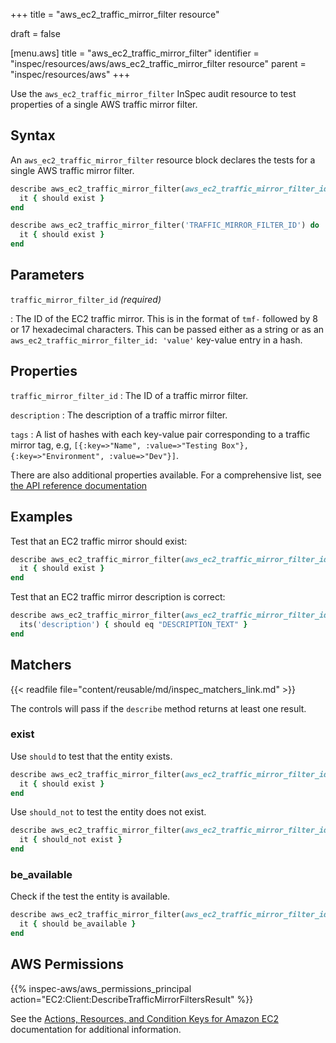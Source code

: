 +++
title = "aws_ec2_traffic_mirror_filter resource"

draft = false


[menu.aws]
title = "aws_ec2_traffic_mirror_filter"
identifier = "inspec/resources/aws/aws_ec2_traffic_mirror_filter resource"
parent = "inspec/resources/aws"
+++

Use the `aws_ec2_traffic_mirror_filter` InSpec audit resource to test properties of a single AWS traffic mirror filter.

## Syntax

An `aws_ec2_traffic_mirror_filter` resource block declares the tests for a single AWS traffic mirror filter.

```ruby
describe aws_ec2_traffic_mirror_filter(aws_ec2_traffic_mirror_filter_id: 'TRAFFIC_MIRROR_FILTER_ID') do
  it { should exist }
end
```

```ruby
describe aws_ec2_traffic_mirror_filter('TRAFFIC_MIRROR_FILTER_ID') do
  it { should exist }
end
```

## Parameters

`traffic_mirror_filter_id` _(required)_

: The ID of the EC2 traffic mirror. This is in the format of `tmf-` followed by 8 or 17 hexadecimal characters.
  This can be passed either as a string or as an `aws_ec2_traffic_mirror_filter_id: 'value'` key-value entry in a hash.

## Properties

`traffic_mirror_filter_id`
: The ID of a traffic mirror filter.

`description`
: The description of a traffic mirror filter.

`tags`
: A list of hashes with each key-value pair corresponding to a traffic mirror tag, e.g, `[{:key=>"Name", :value=>"Testing Box"}, {:key=>"Environment", :value=>"Dev"}]`.

There are also additional properties available. For a comprehensive list, see [the API reference documentation](https://docs.aws.amazon.com/AWSEC2/latest/APIReference/API_TrafficMirrorFilter.html)

## Examples

Test that an EC2 traffic mirror should exist:

```ruby
describe aws_ec2_traffic_mirror_filter(aws_ec2_traffic_mirror_filter_id: 'TRAFFIC_MIRROR_FILTER_ID') do
  it { should exist }
end
```

Test that an EC2 traffic mirror description is correct:

```ruby
describe aws_ec2_traffic_mirror_filter(aws_ec2_traffic_mirror_filter_id: 'TRAFFIC_MIRROR_FILTER_ID') do
  its('description') { should eq "DESCRIPTION_TEXT" }
end
```

## Matchers

{{< readfile file="content/reusable/md/inspec_matchers_link.md" >}}

The controls will pass if the `describe` method returns at least one result.

### exist

Use `should` to test that the entity exists.

```ruby
describe aws_ec2_traffic_mirror_filter(aws_ec2_traffic_mirror_filter_id: 'TRAFFIC_MIRROR_FILTER_ID') do
  it { should exist }
end
```

Use `should_not` to test the entity does not exist.

```ruby
describe aws_ec2_traffic_mirror_filter(aws_ec2_traffic_mirror_filter_id: 'TRAFFIC_MIRROR_FILTER_ID') do
  it { should_not exist }
end
```

### be_available

Check if the test the entity is available.

```ruby
describe aws_ec2_traffic_mirror_filter(aws_ec2_traffic_mirror_filter_id: 'TRAFFIC_MIRROR_FILTER_ID') do
  it { should be_available }
end
```

## AWS Permissions

{{% inspec-aws/aws_permissions_principal action="EC2:Client:DescribeTrafficMirrorFiltersResult" %}}

See the [Actions, Resources, and Condition Keys for Amazon EC2](https://docs.aws.amazon.com/IAM/latest/UserGuide/list_amazonec2.html) documentation for additional information.
